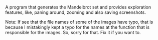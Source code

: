A program that generates the Mandelbrot set and provides exploration features, like, paning around, zooming and also saving screenshots.

Note: If see that the file names of some of the images have typo, that is because I mistakingly kept a typo for the names at the function that is responsible for the images. So, sorry for that. Fix it if you want to.

